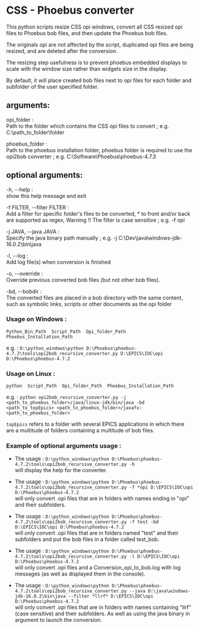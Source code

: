 # CSS - Phoebus converter 

This python scripts resize CSS opi windows, convert all CSS resized opi files to Phoebus bob files, and then update the Phoebus bob files.

The originals opi are not affected by the script, duplicated opi files are being resized, and are deleted after the conversion.

The resizing step usefulness is to prevent phoebus embedded displays to scale with the window size rather than widgets size in the display.

By default, it will place created bob files next to opi files for each folder and subfolder of the user specified folder.

## arguments:
  opi_folder :  
  Path to the folder which contains the CSS opi files to convert ; e.g. C:\path_to_folder\folder

  phoebus_folder :  
  Path to the phoebus installation folder, phoebus folder is required to use the opi2bob converter ; e.g. C:\Software\Phoebus\phoebus-4.7.3

## optional arguments:
  -h, --help :  
  show this help message and exit

  -f FILTER, --filter FILTER :  
  Add a filter for specific folder's files to be converted, * to front and/or back are supported as regex, Warning !! The filter is case sensitive ; e.g. -f opi

  -j JAVA, --java JAVA :  
  Specify the java binary path manually ; e.g. -j C:\Dev\java\windows-jdk-16.0.2\bin\java

  -l, --log :  
  Add log file(s) when conversion is finished

  -o, --override :  
  Override previous converted bob files (but not other bob files).

  -bd, --bobdir :  
  The converted files are placed in a bob directory with  the same content, such as symbolic links, scripts or other documents as the opi folder

### Usage on Windows :
`Python_Bin_Path  Script_Path  Opi_folder_Path  Phoebus_Installation_Path`

e.g. : `D:\python_windows\python D:\Phoebus\phoebus-4.7.2\tools\opi2bob_recursive_converter.py D:\EPICS\IOC\opi D:\Phoebus\phoebus-4.7.2`

### Usage on Linux :
`python  Script_Path  Opi_folder_Path  Phoebus_Installation_Path`

e.g. : `python opi2bob_recursive_converter.py -j <path_to_phoebus_folder>/java/linux-jdk/bin/java -bd <path_to_topEpics> <path_to_phoebus_folder>/javafx:<path_to_phoebus_folder>`

`topEpics` refers to a folder with several EPICS applications in which there are a multitude of folders containing a multitude of bob files.

### Example of optional arguments usage :
- The usage : `D:\python_windows\python D:\Phoebus\phoebus-4.7.2\tools\opi2bob_recursive_converter.py -h`  
will display the help for the converter.

- The usage : `D:\python_windows\python D:\Phoebus\phoebus-4.7.2\tools\opi2bob_recursive_converter.py -f *opi D:\EPICS\IOC\opi D:\Phoebus\phoebus-4.7.2`  
will only convert .opi files that are in folders with names ending in "opi" and their subfolders.

- The usage : `D:\python_windows\python D:\Phoebus\phoebus-4.7.2\tools\opi2bob_recursive_converter.py -f test -bd D:\EPICS\IOC\opi D:\Phoebus\phoebus-4.7.2`  
will only convert .opi files that are in folders named "test" and their subfolders and put the bob files in a folder called test_bob.

- The usage : `D:\python_windows\python D:\Phoebus\phoebus-4.7.2\tools\opi2bob_recursive_converter.py -l D:\EPICS\IOC\opi D:\Phoebus\phoebus-4.7.2`  
will only convert .opi files and a Conversion_opi_to_bob.log with log messages (as well as displayed them in the console).

- The usage : `D:\python_windows\python D:\Phoebus\phoebus-4.7.2\tools\opi2bob_recursive_converter.py --java D:\java\windows-jdk-16.0.2\bin\java --filter *llrf* D:\EPICS\IOC\opi D:\Phoebus\phoebus-4.7.2`  
will only convert .opi files that are in folders with names containing "llrf" (case sensitive) and their subfolders. As well as using the java binary in argument to launch the conversion.

